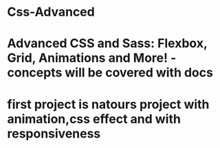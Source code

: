 # Css-Advanced

# Advanced CSS and Sass: Flexbox, Grid, Animations and More! -concepts will be covered with docs

# first project is natours project with animation,css effect and with responsiveness
